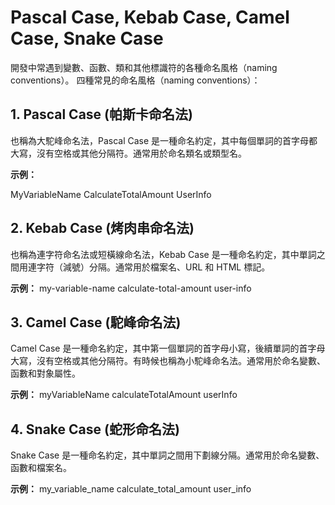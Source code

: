 # Pascal Case, Kebab Case, Camel Case, Snake Case
開發中常遇到變數、函數、類和其他標識符的各種命名風格（naming conventions）。
四種常見的命名風格（naming conventions）：
## 1. Pascal Case (帕斯卡命名法)

也稱為大駝峰命名法，Pascal Case 是一種命名約定，其中每個單詞的首字母都大寫，沒有空格或其他分隔符。通常用於命名類名或類型名。

**示例：**

MyVariableName
CalculateTotalAmount
UserInfo


## 2. Kebab Case (烤肉串命名法)

也稱為連字符命名法或短橫線命名法，Kebab Case 是一種命名約定，其中單詞之間用連字符（減號）分隔。通常用於檔案名、URL 和 HTML 標記。

**示例：**
my-variable-name
calculate-total-amount
user-info
## 3. Camel Case (駝峰命名法)

Camel Case 是一種命名約定，其中第一個單詞的首字母小寫，後續單詞的首字母大寫，沒有空格或其他分隔符。有時候也稱為小駝峰命名法。通常用於命名變數、函數和對象屬性。

**示例：**
myVariableName
calculateTotalAmount
userInfo

## 4. Snake Case (蛇形命名法)
Snake Case 是一種命名約定，其中單詞之間用下劃線分隔。通常用於命名變數、函數和檔案名。

**示例：**
my_variable_name
calculate_total_amount
user_info

